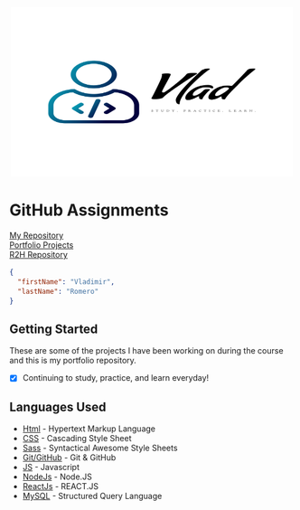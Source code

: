 <!-- ![Vlad Logo](https://github.com/Vleezy/Portfolio/blob/master/logo.png) -->

<p align="center">
  <img src="https://github.com/Vleezy/Portfolio/blob/master/logo.png" width="500" height="300"/></p>

# GitHub Assignments

  [My Repository](https://github.com/Vleezy) 
  <br/>
  [Portfolio Projects](https://github.com/Vleezy/Portfolio) 
  <br/>
  [R2H Repository](https://github.com/Code-7-Classroom/weeklychallenges2020-Vleezy) 


```json
{
  "firstName": "Vladimir",
  "lastName": "Romero"
}
```

## Getting Started

These are some of the projects I have been working on during the course and this is my portfolio repository.
- [x] Continuing to study, practice, and learn everyday!


## Languages Used

* [Html](https://www.w3schools.com/html/) - Hypertext Markup Language
* [CSS](https://www.w3schools.com/css/) - Cascading Style Sheet
* [Sass](https://www.w3schools.com/sass/) - Syntactical Awesome Style Sheets
* [Git/GitHub](https://redventures.udemy.com/course/git-and-github-masterclass/learn/) - Git & GitHub
* [JS](https://www.w3schools.com/js/) - Javascript
* [NodeJs](https://www.w3schools.com/nodejs/) - Node.JS
* [ReactJs](https://www.w3schools.com/REACT/) - REACT.JS
* [MySQL](https://www.w3schools.com/sql/) - Structured Query Language


